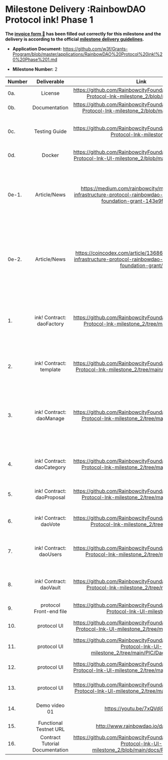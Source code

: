# Milestone Delivery :RainbowDAO Protocol ink! Phase 1



**The [invoice form :pencil:](https://docs.google.com/forms/d/e/1FAIpQLSfmNYaoCgrxyhzgoKQ0ynQvnNRoTmgApz9NrMp-hd8mhIiO0A/viewform) has been filled out correctly for this milestone and the delivery is according to the official [milestone delivery guidelines](https://github.com/w3f/Grants-Program/blob/master/docs/milestone-deliverables-guidelines.md).**  

* **Application Document:** https://github.com/w3f/Grants-Program/blob/master/applications/RainbowDAO%20Protocol%20ink!%20%20Phase%201.md

* **Milestone Number:**  2

| Number | Deliverable              | Link                                                         | Notes                                                        |
| ------ | :----------------------: | :----------------------------------------------------------: | ------------------------------------------------------------ |
| 0a.    | License                  | https://github.com/RainbowcityFoundation/RainbowDAO-Protocol-Ink-milestone_2/blob/main/LICENSE | Apache 2.0 |
| 0b.    | Documentation            | https://github.com/RainbowcityFoundation/RainbowDAO-Protocol-Ink-milestone_2/blob/main/README.md | Documentation . |
| 0c.    | Testing Guide            | https://github.com/RainbowcityFoundation/RainbowDAO-Protocol-Ink-milestone_2 | All test instructions are in the contract code document. |
| 0d.    | Docker         | https://github.com/RainbowcityFoundation/RainbowDAO-Protocol-Ink-UI-milestone_2/blob/main/docs/docker.md | Dockerfile. |
| 0e-1. | Article/News   | https://medium.com/rainbowcity/multi-chain-dao-infrastructure-protocol-rainbowdao-receives-a-web3-foundation-grant-143e9fac63bd | Medium, Multi-chain DAO infrastructure protocol RainbowDAO receives a Web3 Foundation grant. |
| 0e-2.  | Article/News | https://coincodex.com/article/13686/multi-chain-dao-infrastructure-protocol-rainbowdao-receives-a-web3-foundation-grant/ | coincodex, Multi-chain DAO infrastructure protocol RainbowDAO receives a Web3 Foundation grant. |
| 1.     | ink! Contract: daoFactory            | https://github.com/RainbowcityFoundation/RainbowDAO-Protocol-Ink-milestone_2/tree/main/dao_factory | This contract is the DAO factory contract, which is mainly used for the initialization and creation of DAO.
| 2.     | ink! Contract: template           | https://github.com/RainbowcityFoundation/RainbowDAO-Protocol-Ink-milestone_2/tree/main/template_manager | This contract is a template contract for basic template management.|
| 3.     | ink! Contract: daoManage                | https://github.com/RainbowcityFoundation/RainbowDAO-Protocol-Ink-milestone_2/tree/main/dao_manager |This contract is the basic management contract for the created DAO, which coordinates the management of the DAO.|
| 4.     | ink! Contract: daoCategory      | https://github.com/RainbowcityFoundation/RainbowDAO-Protocol-Ink-milestone_2/tree/main/dao_category | This contract is a type contract of DAO, used to manage the type of DAO.|
| 5.     | ink! Contract: daoProposal      | https://github.com/RainbowcityFoundation/RainbowDAO-Protocol-Ink-milestone_2/tree/main/dao_proposal | This contract is used to manage DAO proposals.|
| 6.     | ink! Contract: daoVote      | https://github.com/RainbowcityFoundation/RainbowDAO-Protocol-Ink-milestone_2/tree/main/erc20 | This contract is used to manage DAO voting.|
| 7.     | ink! Contract: daoUsers      | https://github.com/RainbowcityFoundation/RainbowDAO-Protocol-Ink-milestone_2/tree/main/dao_users | This contract is used to manage the users of the DAO.|
| 8.     | ink! Contract: daoVault      | https://github.com/RainbowcityFoundation/RainbowDAO-Protocol-Ink-milestone_2/tree/main/dao_vault | This contract is used to manage the DAO's treasury.|
| 9.     | protocol Front-end file | https://github.com/RainbowcityFoundation/RainbowDAO-Protocol-Ink-UI-milestone_2 | Front-end file. |
| 10.     | protocol UI      | https://github.com/RainbowcityFoundation/RainbowDAO-Protocol-Ink-UI-milestone_2/tree/main/PIC/CreateDao| CreateDao design ui picture. |
| 11.     | protocol UI      | https://github.com/RainbowcityFoundation/RainbowDAO-Protocol-Ink-UI-milestone_2/tree/main/PIC/DaoInformation | DaoInformation design ui picture. |
| 12.     | protocol UI      | https://github.com/RainbowcityFoundation/RainbowDAO-Protocol-Ink-UI-milestone_2/tree/main/PIC/DaoProposal | DaoProposal design ui picture. |
| 13.     | protocol UI      | https://github.com/RainbowcityFoundation/RainbowDAO-Protocol-Ink-UI-milestone_2/tree/main/PIC/Department | Department design ui picture. |
| 14.     | Demo video 01 | https://youtu.be/7xQVdj90SZM | RainbowDAO-DaoFactory Demo |
| 15.     | Functional Testnet URL | http://www.rainbowdao.io/daoManage | Functional Testnet URL |
| 16.     | Contract Tutorial Documentation | https://github.com/RainbowcityFoundation/RainbowDAO-Protocol-Ink-UI-milestone_2/blob/main/docs/README.md | Contract Tutorial Documentation |

